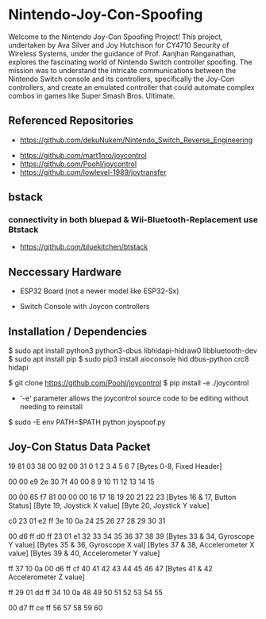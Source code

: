 # Nintendo-Joy-Con-Spoofing
Welcome to the Nintendo Joy-Con Spoofing Project! This project, undertaken by Ava Silver and Joy Hutchison for CY4710 Security of Wireless Systems, under the guidance of Prof. Aanjhan Ranganathan, explores the fascinating world of Nintendo Switch controller spoofing. The mission was to understand the intricate communications between the Nintendo Switch console and its controllers, specifically the Joy-Con controllers, and create an emulated controller that could automate complex combos in games like Super Smash Bros. Ultimate.

## Referenced Repositories
- <https://github.com/dekuNukem/Nintendo_Switch_Reverse_Engineering>
<!-- - https://github.com/JSnowden33/Wii-Bluetooth-Replacement -->
<!-- - https://github.com/ricardoquesada/bluepad32 -->
- <https://github.com/mart1nro/joycontrol>
- <https://github.com/Poohl/joycontrol>
- <https://github.com/lowlevel-1989/joytransfer>

## bstack

### connectivity in both bluepad & Wii-Bluetooth-Replacement use Btstack

- <https://github.com/bluekitchen/btstack>

## Neccessary Hardware

- ESP32 Board (not a newer model like ESP32-Sx)

- Switch Console with Joycon controllers

## Installation / Dependencies

$ sudo apt install python3 python3-dbus libhidapi-hidraw0 libbluetooth-dev
$ sudo apt install pip
$ sudo pip3 install aioconsole hid dbus-python crc8 hidapi

$ git clone <https://github.com/Poohl/joycontrol>
$ pip install -e ./joycontrol

- '-e' parameter allows the joycontrol source code to be editing without needing to reinstall

$ sudo -E env PATH=$PATH python joyspoof.py

## Joy-Con Status Data Packet

19 81 03 38 00 92 00 31
0  1  2  3  4  5  6  7  [Bytes 0-8, Fixed Header]

00 00 e9 2e 30 7f 40 00
8  9  10 11 12 13 14 15

00 00 65 f7 81 00 00 00
16 17 18 19 20 21 22 23 [Bytes 16 & 17, Button Status]
                        [Byte 19, Joystick X value]
                        [Byte 20, Joystick Y value]

c0 23 01 e2 ff 3e 10 0a
24 25 26 27 28 29 30 31

00 d6 ff d0 ff 23 01 e1
32 33 34 35 36 37 38 39 [Bytes 33 & 34, Gyroscope Y value]
                        [Bytes 35 & 36, Gyroscope X val]
                        [Bytes 37 & 38, Accelerometer X value]
                        [Bytes 39 & 40, Accelerometer Y value]

ff 37 10 0a 00 d6 ff cf
40 41 42 43 44 45 46 47 [Bytes 41 & 42 Accelerometer Z value]

ff 29 01 dd ff 34 10 0a
48 49 50 51 52 53 54 55

00 d7 ff ce ff
56 57 58 59 60
